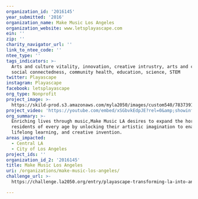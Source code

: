```yaml
---
organization_id: '2016145'
year_submitted: '2016'
organization_name: Make Music Los Angeles
organization_website: www.letsplayascape.com
ein: ''
zip: ''
charity_navigator_url: ''
link_to_ntee_code: ''
ntee_type: ''
tags_indicators: >-
  Arts and culture vitality, innovation, creative intrustry, arts and culture,
  social connectedness, community health, education, science, STEM
twitter: Playascape
instagram: Playascape
facebook: letsplayascape
org_type: Nonprofit
project_image: >-
  https://skild-prod.s3.amazonaws.com/myla2050/images/custom540/7837391883741-team88.jpg
project_video: 'https://youtube.com/embed/xSGbvkEdpJE?rel=0&amp;showinfo=0'
org_summary: >-
  Enriching lives through music,Make Music LA desires to expand the horizons of
  residents of every age by unlocking their artistic imagination to enable
  lifelong learning, and creative invention.
areas_impacted:
  - Central LA
  - City of Los Angeles
project_ids: ''
organization_id_2: '2016145'
title: Make Music Los Angeles
uri: /organizations/make-music-los-angeles/
challenge_url: >-
  https://challenge.la2050.org/entry/playascape-transforming-la-into-an-artistic-playground-that-inspires-innovation-with-public-art

---
```

